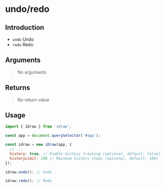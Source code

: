 # undo/redo

## Introduction

- `undo` Undo
- `redo` Redo

## Arguments

> No arguments

## Returns

> No return value

## Usage

```js
import { iDraw } from 'idraw';

const app = document.querySelector('#app');

const idraw = new iDraw(app, {
  // ...
  history: true, // Enable history tracking (optional, default: false)
  historyLimit: 100 // Maximum history steps (optional, default: 100)
});

idraw.undo(); // Undo

idraw.redo(); // Redo
```
